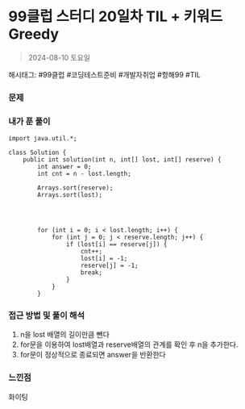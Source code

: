 # 99클럽 스터디 20일차 TIL + 키워드 Greedy
> 2024-08-10 토요일

해시태그: #99클럽 #코딩테스트준비 #개발자취업 #항해99 #TIL

### 문제

### 내가 푼 풀이
```
import java.util.*;

class Solution {
    public int solution(int n, int[] lost, int[] reserve) {
        int answer = 0;
        int cnt = n - lost.length;
        
        Arrays.sort(reserve);
        Arrays.sort(lost);
        
        
        
    
        for (int i = 0; i < lost.length; i++) {
			for (int j = 0; j < reserve.length; j++) {
				if (lost[i] == reserve[j]) {
                    cnt++;
					lost[i] = -1;
					reserve[j] = -1;
                    break;
				}
			}
		}
```
        
### 접근 방법 및 풀이 해석
1. n을 lost 배열의 길이만큼 뺀다
2. for문을 이용하여 lost배열과 reserve배열의 관계를 확인 후 n을 추가한다.
3. for문이 정상적으로 종료되면 answer을 반환한다

### 느낀점
화이팅

